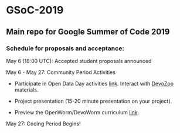 # GSoC-2019
## Main repo for Google Summer of Code 2019

### Schedule for proposals and acceptance:

May 6 (18:00 UTC):    Accepted student proposals announced  

May 6 - May 27: Community Period Activities

* Participate in Open Data Day activities [link](https://github.com/devoworm/Open-Data-Day-2019). Interact with [DevoZoo](https://devoworm.github.io/) materials.

* Project presentation (15-20 minute presentation on your project).

* Preview the OpenWorm/DevoWorm curriculum [link](https://github.com/devoworm/OW-DW-Education).

May 27: Coding Period Begins!  
